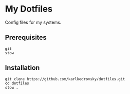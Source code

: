 # My Dotfiles

Config files for my systems.

## Prerequisites

```
git
stow
```

## Installation

```
git clone https://github.com/karlkedrovsky/dotfiles.git
cd dotfiles
stow .
```
